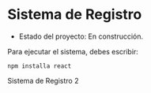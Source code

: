 <h1> Sistema de Registro </h1>

- Estado del proyecto: En construcción.

Para ejecutar el sistema, debes escribir:

```npm installa react```

Sistema de Registro 2
